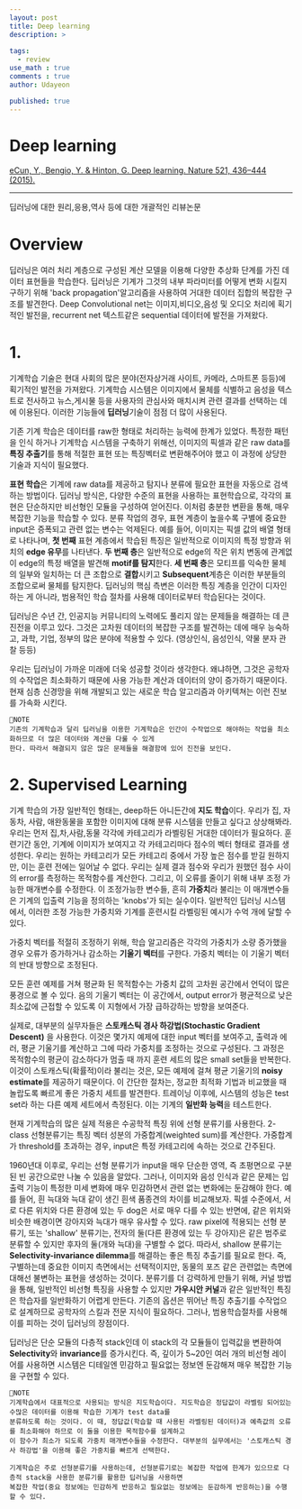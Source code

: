 ```yaml
---
layout: post
title: Deep learning
description: >
  
tags:
  - review
use_math : true
comments : true
author: Udayeon

published: true
---
```


# Deep learning
[eCun, Y., Bengio, Y. & Hinton, G. Deep learning. Nature 521, 436–444 (2015).](htps://doi.org/10.1038/nature14539)
* * *
딥러닝에 대한 원리,응용,역사 등에 대한 개괄적인 리뷰논문

# Overview
딥러닝은 여러 처리 계층으로 구성된 계산 모델을 이용해 다양한 추상화 단계를 가진 데이터 표현들을 학습한다. 딥러닝은 기계가 그것의 내부 
파라미터를 어떻게 변화 시킬지 구하기 위해 'back propagation'알고리즘을 사용하여 거대한 데이터 집합의 복잡한 구조를 발견한다. 
Deep Convolutional net는 이미지,비디오,음성 및 오디오 처리에 획기적인 발전을, recurrent net 텍스트같은 sequential 데이터에 발전을 가져왔다.

# 1.
기계학습 기술은 현대 사회의 많은 분야(전자상거래 사이트, 카메라, 스마트폰 등등)에 획기적인 발전을 가져왔다. 기계학습 시스템은 이미지에서
물체를 식별하고 음성을 텍스트로 전사하고 뉴스,게시물 등을 사용자의 관심사와 매치시켜 관련 결과를 선택하는 데에 이용된다. 이러한 기능들에
**딥러닝**기술이 점점 더 많이 사용된다.   
   
기존 기계 학습은 데이터를 raw한 형태로 처리하는 능력에 한계가 있었다. 특정한 패턴을 인식 하거나 기계학습 시스템을 구축하기 위해선,
이미지의 픽셀과 같은 raw data를 **특징 추출기**를 통해 적절한 표현 또는 특징벡터로 변환해주어야 했고 이 과정에 상당한 기술과 지식이 필요했다.   
   
**표현 학습**은 기계에 raw data를 제공하고 탐지나 분류에 필요한 표현을 자동으로 검색하는 방법이다. 딥러닝 방식은, 다양한 수준의 표현을
사용하는 표현학습으로, 각각의 표현은 단순하지만 비선형인 모듈을 구성하여 얻어진다. 이처럼 충분한 변환을 통해, 매우 복잡한 기능을 학습할 수
있다. 분류 작업의 경우, 표현 계층이 높을수록 구별에 중요한 input은 증폭되고 관련 없는 변수는 억제된다. 예를 들어, 이미지는 픽셀 값의
배열 형태로 나타나며, **첫 번째** 표현 계층에서 학습된 특징은 일반적으로 이미지의 특정 방향과 위치의 **edge 유무**를 나타낸다. 
**두 번째 층**은 일반적으로 edge의 작은 위치 변동에 관계없이 edge의 특정 배열을 발견해 **motif를 탐지**한다. **세 번째 층**은 
모티프를 익숙한 물체의 일부와 일치하는 더 큰 조합으로 **결합**시키고 **Subsequent**계층은 이러한 부분들의 조합으로써 물체를
탐지한다. 딥러닝의 핵심 측변은 이러한 특징 계층을 인간이 디자인 하는 게 아니라, 범용적인 학습 절차를 사용해 데이터로부터 학습된다는 것이다.   
   
딥러닝은 수년 간, 인공지능 커뮤니티의 노력에도 풀리지 않는 문제들을 해결하는 데 큰 진전을 이루고 있다. 그것은 고차원 데이터의 복잡한
구조를 발견하는 데에 매우 능숙하고, 과학, 기업, 정부의 많은 분야에 적용할 수 있다. (영상인식, 음성인식, 약물 분자 관찰 등등)   
   
우리는 딥러닝이 가까운 미래에 더욱 성공할 것이라 생각한다. 왜냐하면, 그것은 공학자의 수작업은 최소화하기 때문에 사용 가능한 계산과 데이터의
양이 증가하기 때문이다. 현재 심층 신경망을 위해 개발되고 있는 새로운 학습 알고리즘과 아키텍쳐는 이런 진보를 가속화 시킨다.

```
📝NOTE
기존의 기계학습과 달리 딥러닝을 이용한 기계학습은 인간이 수작업으로 해야하는 작업을 최소화하므로 더 많은 데이터와 계산을 다룰 수 있게
한다. 따라서 해결되지 않은 많은 문제들을 해결함에 있어 진전을 보인다.
```


# 2. Supervised Learning
기계 학습의 가장 일반적인 형태는, deep하든 아니든간에 **지도 학습**이다. 우리가 집, 자동차, 사람, 애완동물을 포함한 이미지에 대해 
분류 시스템을 만들고 싶다고 상상해봐라. 우리는 먼저 집,차,사람,동물 각각에 카테고리가 라벨링된 거대한 데이터가 필요하다. 훈련기간 동안,
기계에 이미지가 보여지고 각 카테고리마다 점수의 벡터 형태로 결과를 생성한다. 우리는 원하는 카테고리가 모든 카테고리 중에서 가장 높은 점수를
받길 원하지만, 이는 훈련 전에는 일어날 수 없다. 우리는 실제 결과 점수와 우리가 원했던 점수 사이의 error를 측정하는 목적함수를 계산한다.
그리고, 이 오류를 줄이기 위해 내부 조정 가능한 매개변수를 수정한다. 이 조정가능한 변수들, 흔히 **가중치**라 불리는 이 매개변수들은
기계의 입출력 기능을 정의하는 'knobs'가 되는 실수이다. 일반적인 딥러닝 시스템에서, 이러한 조정 가능한 가중치와 기계를 훈련시킬 라벨링된 예시가 수억 개에 달할 수 있다.   
   
가중치 벡터를 적절히 조정하기 위해, 학습 알고리즘은 각각의 가중치가 소량 증가했을 경우 오류가 증가하거나 감소하는 **기울기 벡터**를 구한다.
가중치 벡터는 이 기울기 벡터의 반대 방향으로 조정된다.   
   
모든 훈련 예제를 거쳐 평균화 된 목적함수는 가중치 값의 고차원 공간에서 언덕이 많은 풍경으로 볼 수 있다. 음의 기울기 벡터는 이 공간에서, 
output error가 평균적으로 낮은 최소값에 근접할 수 있도록 이 지형에서 가장 급하강하는 방향을 보여준다.   
   
실제로, 대부분의 실무자들은 **스토캐스틱 경사 하강법(Stochastic Gradient Descent)** 을 사용한다. 이것은 몇가지 예제에 대한 input 벡터를
보여주고, 출력과 에러, 평균 기울기를 계산하고 그에 따라 가중치를 조정하는 것으로 구성된다. 그 과정은 목적함수의 평균이 감소하다가 멈출 때
까지 훈련 세트의 많은 small set들을 반복한다. 이것이 스토캐스틱(확률적)이라 불리는 것은, 모든 예제에 걸쳐 평균 기울기의 
**noisy estimate**를 제공하기 때문이다. 이 간단한 절차는, 정교한 최적화 기법과 비교했을 때 놀랍도록 빠르게 좋은 가중치 세트를 발견한다.
트레이닝 이후에, 시스템의 성능은 test set라 하는 다른 예제 세트에서 측정된다. 이는 기계의 **일반화 능력**을  테스트한다.   
   
현재 기계학습의 많은 실제 적용은 수공학적 특징 위에 선형 분류기를 사용한다. 2-class 선형분류기는 특징 벡터 성분의 가중합계(weighted sum)를
계산한다. 가중합계가 threshold를 초과하는 경우, input은 특정 카테고리에 속하는 것으로 간주된다.   
   
1960년대 이후로, 우리는 선형 분류기가 input을 매우 단순한 영역, 즉 초평면으로 구분된 빈 공간으로만 나눌 수 있음을 알았다. 
그러나, 이미지와 음성 인식과 같은 문제는 입출력 기능이 특정한 미세 변화에 매우 민감하면서 관련 없는 변화에는 둔감해야 한다. 
예를 들어, 흰 늑대와 늑대 같이 생긴 흰색 품종견의 차이를 비교해보자. 픽셀 수준에서, 서로 다른 위치와 다른 환경에 있는 두 dog은 서로 매우 
다를 수 있는 반면에, 같은 위치와 비슷한 배경이면 강아지와 늑대가 매우 유사할 수 있다. raw pixel에 적용되는 선형 분류기, 또는 'shallow'
분류기는, 전자의 둘(다른 환경에 있는 두 강아지)은 같은 범주로 분류할 수 있지만 후자의 둘(개와 늑대)을 구별할 수 없다. 
따라서, shallow 분류기는 **Selectivity-invariance dilemma**를 해결하는 좋은 특징 추출기를 필요로 한다. 즉, 구별하는데 중요한 이미지
측면에서는 선택적이지만, 동물의 포즈 같은 관련없는 측면에 대해선 불변하는 표현을 생성하는 것이다. 분류기를 더 강력하게 만들기 위해, 
커널 방법을 통해, 일반적인 비선형 특징을 사용할 수 있지만 **가우시안 커널**과 같은 일반적인 특징은 학습자를 일반화하기 어렵게 만든다. 
기존의 옵션은 뛰어난 특징 추출기를 수작업으로 설계하므로 공학자의 스킬과 전문 지식이 필요하다. 그러나, 범용학습절차를 사용해 이를 피하는 것이
딥러닝의 장점이다.   
   
딥러닝은 단순 모듈의 다층적 stack인데 이 stack의 각 모듈들이 입력값을 변환하여 **Selectivity**와 **invariance**를 증가시킨다. 즉, 깊이가
5~20인 여러 개의 비선형 레이어를 사용하면 시스템은 디테일엔 민감하고 필요없는 정보엔 둔감해져 매우 복잡한 기능을 구현할 수 있다.

```
📝NOTE
기계학습에서 대표적으로 사용되는 방식은 지도학습이다. 지도학습은 정답값이 라벨링 되어있는 수많은 데이터를 이용해 학습한 기계가 test data를
분류하도록 하는 것이다. 이 때, 정답값(학습할 때 사용된 라벨링된 데이터)과 예측값의 오류를 최소화해야 하므로 이 둘을 이용한 목적함수를 설계하고
이 함수가 최소가 되도록 가중치 매개변수들을 수정한다. 대부분의 실무에서는 '스토캐스틱 경사 하강법'을 이용해 좋은 가중치를 빠르게 선택한다.
   
기계학습은 주로 선형분류기를 사용하는데, 선형분류기로는 복잡한 작업에 한계가 있으므로 다층적 stack을 사용한 분류기를 활용한 딥러닝을 사용하면
복잡한 작업(중요 정보에는 민감하게 반응하고 필요없는 정보에는 둔감하게 반응하는)을 수행할 수 있다.
```
